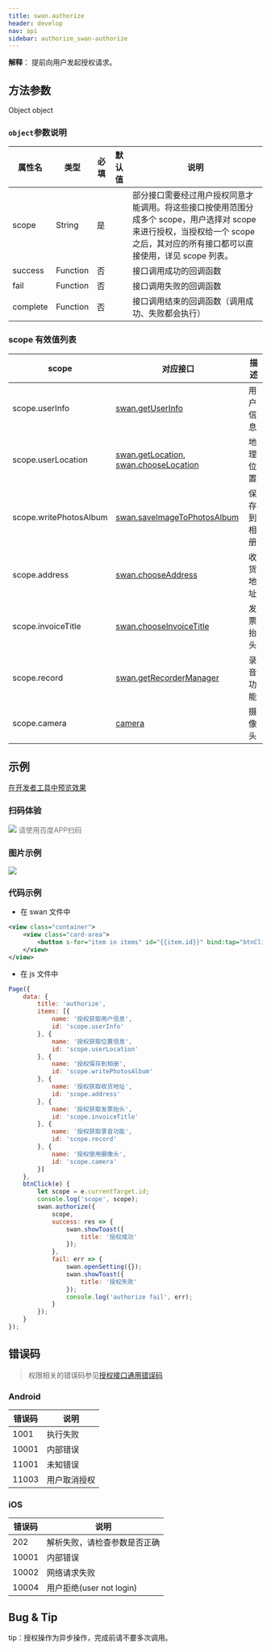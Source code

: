 ```yaml
---
title: swan.authorize
header: develop
nav: api
sidebar: authorize_swan-authorize
---
```

 
 

**解释**： 提前向用户发起授权请求。

 
## 方法参数 

Object object

### `object`参数说明 

|属性名 |类型  |必填 | 默认值 |说明|
|---- | ---- | ---- | ----|----|
|scope  | String| 是  | | 部分接口需要经过用户授权同意才能调用。将这些接口按使用范围分成多个 scope，用户选择对 scope 来进行授权，当授权给一个 scope 之后，其对应的所有接口都可以直接使用，详见 scope 列表。|
|success |Function|    否  | | 接口调用成功的回调函数|
|fail |   Function  |  否 || 接口调用失败的回调函数|
|complete  |  Function   | 否 || 接口调用结束的回调函数（调用成功、失败都会执行）|

### scope 有效值列表 

|scope|	对应接口|	描述|
|---|---|---|
|scope.userInfo|[swan.getUserInfo](https://smartprogram.baidu.com/docs/develop/api/open/userinfo_swan-getUserInfo/)|	用户信息|
|scope.userLocation|[swan.getLocation](https://smartprogram.baidu.com/docs/develop/api/location/swan-getLocation/), [swan.chooseLocation](httpssss://smartprogram.baidu.com/docs/develop/api/location/swan-chooseLocation/)|地理位置|
|scope.writePhotosAlbum	|[swan.saveImageToPhotosAlbum](https://smartprogram.baidu.com/docs/develop/api/media_image/#swan-saveImageToPhotosAlbum/)|保存到相册|
|scope.address|	[swan.chooseAddress](https://smartprogram.baidu.com/docs/develop/api/open/chooseaddress_swan-chooseAddress/)|	收货地址|
|scope.invoiceTitle|[swan.chooseInvoiceTitle](https://smartprogram.baidu.com/docs/develop/api/open/swan-chooseInvoiceTitle/)	|发票抬头|
|scope.record|	[swan.getRecorderManager](https://smartprogram.baidu.com/docs/develop/api/media/recorder_swan-getRecorderManager/)|	录音功能|
|scope.camera|	[camera](/develop/component/media_camera/)|	摄像头|
## 示例

<a href="swanide://fragment/cb840e582c596d3af960596f7cd45fea1575143796711" title="在开发者工具中预览效果" target="_self">在开发者工具中预览效果</a>

### 扫码体验

<div class='scan-code-container'>
    <img src="https://b.bdstatic.com/miniapp/assets/images/doc_demo/authorize.png" class="demo-qrcode-image" />
    <font color=#777 12px>请使用百度APP扫码</font>
</div>

###  图片示例  


<div class="m-doc-custom-examples">
    <div class="m-doc-custom-examples-correct">
        <img src="https://b.bdstatic.com/miniapp/images/authorize.gif">
    </div>
    <div class="m-doc-custom-examples-correct">
        <img src=" ">
    </div>
    <div class="m-doc-custom-examples-correct">
        <img src=" ">
    </div>     
</div>

### 代码示例 



* 在 swan 文件中

```xml
<view class="container">
    <view class="card-area">
        <button s-for="item in items" id="{{item.id}}" bind:tap="btnClick" type="primary" hover-stop-propagation="true">{{item.name}}</button>
    </view>
</view>
```
* 在 js 文件中

```js
Page({
    data: {
        title: 'authorize',
        items: [{
            name: '授权获取用户信息',
            id: 'scope.userInfo'
        }, {
            name: '授权获取位置信息',
            id: 'scope.userLocation'
        }, {
            name: '授权保存到相册',
            id: 'scope.writePhotosAlbum'
        }, {
            name: '授权获取收货地址',
            id: 'scope.address'
        }, {
            name: '授权获取发票抬头',
            id: 'scope.invoiceTitle'
        }, {
            name: '授权获取录音功能',
            id: 'scope.record'
        }, {
            name: '授权使用摄像头',
            id: 'scope.camera'
        }]
    },
    btnClick(e) {
        let scope = e.currentTarget.id;
        console.log('scope', scope);
        swan.authorize({
            scope,
            success: res => {
                swan.showToast({
                    title: '授权成功'
                });
            },
            fail: err => {
                swan.openSetting({});
                swan.showToast({
                    title: '授权失败'
                });
                console.log('authorize fail', err);
            }
        });
    }
});
```


##  错误码

> 权限相关的错误码参见[授权接口通用错误码](https://smartprogram.baidu.com/docs/develop/api/open/authorize_list/)


###  Android

|错误码|说明|
|--|--|
|1001|执行失败   |
|10001|内部错误|
|11001|未知错误|
|11003|用户取消授权|

###  iOS

|错误码|说明|
|--|--|
|202|解析失败，请检查参数是否正确      |
|10001|内部错误   |
|10002|网络请求失败|
|10004|用户拒绝(user not login)|

## Bug & Tip 

tip：授权操作为异步操作，完成前请不要多次调用。


